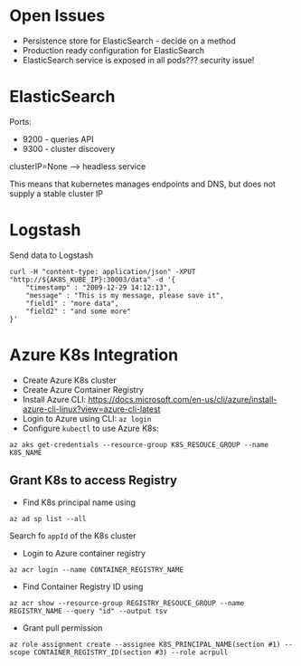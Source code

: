 
# Open Issues
- Persistence store for ElasticSearch - decide on a method
- Production ready configuration for ElasticSearch
- ElasticSearch service is exposed in all pods??? security issue!

# ElasticSearch
Ports:
* 9200 - queries API
* 9300 - cluster discovery


clusterIP=None --> headless service

This means that kubernetes manages endpoints and DNS, but does not supply a stable cluster IP


# Logstash
Send data to Logstash
```
curl -H "content-type: application/json" -XPUT "http://${AK8S_KUBE_IP}:30003/data" -d '{
    "timestamp" : "2009-12-29 14:12:13",
    "message" : "This is my message, please save it",
    "field1" : "more data",
    "field2" : "and some more"
}'
```

# Azure K8s Integration
- Create Azure K8s cluster
- Create Azure Container Registry
- Install Azure CLI: https://docs.microsoft.com/en-us/cli/azure/install-azure-cli-linux?view=azure-cli-latest
- Login to Azure using CLI: `az login`
- Configure `kubectl` to use Azure K8s: 
```
az aks get-credentials --resource-group K8S_RESOUCE_GROUP --name K8S_NAME
```

## Grant K8s to access Registry
- Find K8s principal name using 
```
az ad sp list --all
```

Search fo `appId` of the K8s cluster
- Login to Azure container registry
 ```
 az acr login --name CONTAINER_REGISTRY_NAME
 ```

- Find Container Registry ID using 
```
az acr show --resource-group REGISTRY_RESOUCE_GROUP --name REGISTRY_NAME --query "id" --output tsv
```

- Grant pull permission
```
az role assignment create --assignee K8S_PRINCIPAL_NAME(section #1) --scope CONTAINER_REGISTRY_ID(section #3) --role acrpull
```

